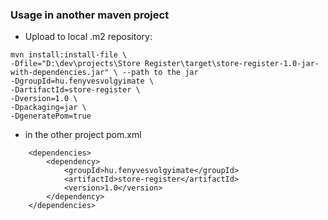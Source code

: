 ### Usage in another maven project

- Upload to local .m2 repository:
```
mvn install:install-file \
-Dfile="D:\dev\projects\Store Register\target\store-register-1.0-jar-with-dependencies.jar" \ --path to the jar
-DgroupId=hu.fenyvesvolgyimate \
-DartifactId=store-register \
-Dversion=1.0 \
-Dpackaging=jar \
-DgeneratePom=true
```

- in the other project pom.xml
```
    <dependencies>
        <dependency>
            <groupId>hu.fenyvesvolgyimate</groupId>
            <artifactId>store-register</artifactId>
            <version>1.0</version>
        </dependency>
    </dependencies>
```


